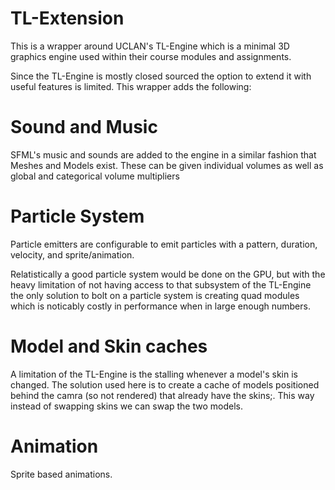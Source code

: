 # TL-Extension

This is a wrapper around UCLAN's TL-Engine which is a minimal 3D graphics engine used within their course modules and assignments.

Since the TL-Engine is mostly closed sourced the option to extend it with useful features is limited.
This wrapper adds the following:

# Sound and Music
SFML's music and sounds are added to the engine in a similar fashion that Meshes and Models exist.
These can be given individual volumes as well as global and categorical volume multipliers

# Particle System
Particle emitters are configurable to emit particles with a pattern, duration, velocity, and sprite/animation.

Relatistically a good particle system would be done on the GPU, but with the heavy limitation of not having access to that subsystem of the TL-Engine the only solution to bolt on a particle system is creating quad modules which is noticably costly in performance when in large enough numbers.

# Model and Skin caches
A limitation of the TL-Engine is the stalling whenever a model's skin is changed. The solution used here is to create a cache of models positioned behind the camra (so not rendered) that already have the skins;. This way instead of swapping skins we can swap the two models.

# Animation
Sprite based animations.
